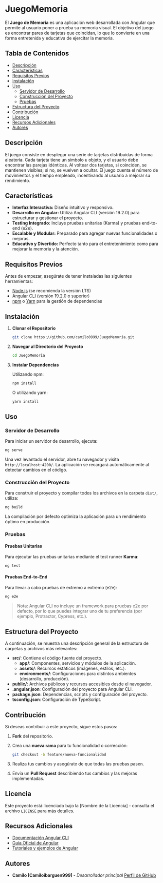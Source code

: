# JuegoMemoria

El **Juego de Memoria** es una aplicación web desarrollada con Angular que permite al usuario poner a prueba su memoria visual. El objetivo del juego es encontrar pares de tarjetas que coincidan, lo que lo convierte en una forma entretenida y educativa de ejercitar la memoria.

## Tabla de Contenidos

- [Descripción](#descripción)
- [Características](#características)
- [Requisitos Previos](#requisitos-previos)
- [Instalación](#instalación)
- [Uso](#uso)
  - [Servidor de Desarrollo](#servidor-de-desarrollo)
  - [Construcción del Proyecto](#construcción-del-proyecto)
  - [Pruebas](#pruebas)
- [Estructura del Proyecto](#estructura-del-proyecto)
- [Contribución](#contribución)
- [Licencia](#licencia)
- [Recursos Adicionales](#recursos-adicionales)
- [Autores](#autores)

## Descripción

El juego consiste en desplegar una serie de tarjetas distribuidas de forma aleatoria. Cada tarjeta tiene un símbolo u objeto, y el usuario debe encontrar las parejas idénticas. Al voltear dos tarjetas, si coinciden, se mantienen visibles; si no, se vuelven a ocultar. El juego cuenta el número de movimientos y el tiempo empleado, incentivando al usuario a mejorar su rendimiento.

## Características

- **Interfaz Interactiva:** Diseño intuitivo y responsivo.
- **Desarrollo en Angular:** Utiliza Angular CLI (versión 19.2.0) para estructurar y gestionar el proyecto.
- **Testing Integrado:** Incluye pruebas unitarias (Karma) y pruebas end-to-end (e2e).
- **Escalable y Modular:** Preparado para agregar nuevas funcionalidades o mejoras.
- **Educativo y Divertido:** Perfecto tanto para el entretenimiento como para mejorar la memoria y la atención.

## Requisitos Previos

Antes de empezar, asegúrate de tener instaladas las siguientes herramientas:

- [Node.js](https://nodejs.org/) (se recomienda la versión LTS)
- [Angular CLI](https://angular.io/cli) (versión 19.2.0 o superior)
- [npm](https://www.npmjs.com/) o [Yarn](https://yarnpkg.com/) para la gestión de dependencias

## Instalación

1. **Clonar el Repositorio**

   ```bash
   git clone https://github.com/camilo0999/JuegoMemoria.git
   ```

2. **Navegar al Directorio del Proyecto**

   ```bash
   cd JuegoMemoria
   ```

3. **Instalar Dependencias**

   Utilizando npm:

   ```bash
   npm install
   ```

   O utilizando yarn:

   ```bash
   yarn install
   ```

## Uso

### Servidor de Desarrollo

Para iniciar un servidor de desarrollo, ejecuta:

```bash
ng serve
```

Una vez levantado el servidor, abre tu navegador y visita `http://localhost:4200/`. La aplicación se recargará automáticamente al detectar cambios en el código.

### Construcción del Proyecto

Para construir el proyecto y compilar todos los archivos en la carpeta `dist/`, utiliza:

```bash
ng build
```

La compilación por defecto optimiza la aplicación para un rendimiento óptimo en producción.

### Pruebas

#### Pruebas Unitarias

Para ejecutar las pruebas unitarias mediante el test runner **Karma**:

```bash
ng test
```

#### Pruebas End-to-End

Para llevar a cabo pruebas de extremo a extremo (e2e):

```bash
ng e2e
```

> Nota: Angular CLI no incluye un framework para pruebas e2e por defecto, por lo que puedes integrar uno de tu preferencia (por ejemplo, Protractor, Cypress, etc.).

## Estructura del Proyecto

A continuación, se muestra una descripción general de la estructura de carpetas y archivos más relevantes:

- **src/**: Contiene el código fuente del proyecto.
  - **app/**: Componentes, servicios y módulos de la aplicación.
  - **assets/**: Recursos estáticos (imágenes, estilos, etc.).
  - **environments/**: Configuraciones para distintos ambientes (desarrollo, producción).
- **public/**: Archivos públicos y recursos accesibles desde el navegador.
- **.angular.json**: Configuración del proyecto para Angular CLI.
- **package.json**: Dependencias, scripts y configuración del proyecto.
- **tsconfig.json**: Configuración de TypeScript.

## Contribución

Si deseas contribuir a este proyecto, sigue estos pasos:

1. **Fork** del repositorio.
2. Crea una **nueva rama** para tu funcionalidad o corrección:

   ```bash
   git checkout -b feature/nueva-funcionalidad
   ```

3. Realiza tus cambios y asegúrate de que todas las pruebas pasen.
4. Envía un **Pull Request** describiendo tus cambios y las mejoras implementadas.

## Licencia

Este proyecto está licenciado bajo la [Nombre de la Licencia] - consulta el archivo `LICENSE` para más detalles.

## Recursos Adicionales

- [Documentación Angular CLI](https://angular.io/docs)
- [Guía Oficial de Angular](https://angular.io/guide/architecture)
- [Tutoriales y ejemplos de Angular](https://angular.io/start)

## Autores

- **Camilo [Camiloibarguen999]** - _Desarrollador principal_
  [Perfil de GitHub](https://github.com/camilo0999)

```

```
